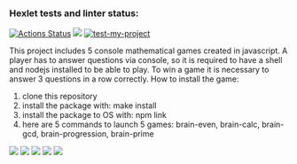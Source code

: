 ### Hexlet tests and linter status:
[![Actions Status](https://github.com/leteli/frontend-project-lvl1/workflows/hexlet-check/badge.svg)](https://github.com/leteli/frontend-project-lvl1/actions)
<a href="https://codeclimate.com/github/leteli/frontend-project-lvl1/maintainability"><img src="https://api.codeclimate.com/v1/badges/c45301ca1fde0075b60d/maintainability" /></a>
[![test-my-project](https://github.com/leteli/frontend-project-lvl1/actions/workflows/testMyProject.yml/badge.svg)](https://github.com/leteli/frontend-project-lvl1/actions/workflows/testMyProject.yml)

This project includes 5 console mathematical games created in javascript. A player has to answer questions via console, so it is required to have a shell and nodejs installed to be able to play. To win a game it is necessary to answer 3 questions in a row correctly. 
How to install the game:
1. clone this repository
2. install the package with: make install
3. install the package to OS with: npm link
4. here are 5 commands to launch 5 games: brain-even, brain-calc, brain-gcd, brain-progression, brain-prime

<a href="https://asciinema.org/a/PCfuUQb9lS0lof1lrFO51Ztku" target="_blank"><img src="https://asciinema.org/a/PCfuUQb9lS0lof1lrFO51Ztku.svg" /></a>
<a href="https://asciinema.org/a/uHlUAEQIa2yKNeMmUqxC0EJNg" target="_blank"><img src="https://asciinema.org/a/uHlUAEQIa2yKNeMmUqxC0EJNg.svg" /></a>
<a href="https://asciinema.org/a/YQjdkr7QtgjZNcrbXWaUNzMqN" target="_blank"><img src="https://asciinema.org/a/YQjdkr7QtgjZNcrbXWaUNzMqN.svg" /></a>
<a href="https://asciinema.org/a/TpH4zDpbCD2SUppjNSxg7JUvF" target="_blank"><img src="https://asciinema.org/a/TpH4zDpbCD2SUppjNSxg7JUvF.svg" /></a>
<a href="https://asciinema.org/a/WmhJ1rH1IgHsSPolimDX5IQ2r" target="_blank"><img src="https://asciinema.org/a/WmhJ1rH1IgHsSPolimDX5IQ2r.svg" /></a>